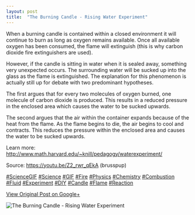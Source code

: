 ```yaml
---
layout: post
title:  "The Burning Candle - Rising Water Experiment"
---
```


When a burning candle is contained within a closed environment it will
continue to burn as long as oxygen remains available. Once all available
oxygen has been consumed, the flame will extinguish (this is why carbon
dioxide fire extinguishers are used).  
  
However, if the candle is sitting in water when it is sealed away, something
very unexpected occurs. The surrounding water will be sucked up into the glass
as the flame is extinguished. The explanation for this phenomenon is actually
still up for debate with two predominant hypotheses.  
  
The first argues that for every two molecules of oxygen burned, one molecule
of carbon dioxide is produced. This results in a reduced pressure in the
enclosed area which causes the water to be sucked upwards.  
  
The second argues that the air within the container expands because of the
heat from the flame. As the flame begins to die, the air begins to cool and
contracts. This reduces the pressure within the enclosed area and causes the
water to be sucked upwards.  
  
Learn more: <http://www.math.harvard.edu/~knill/pedagogy/waterexperiment/>  
  
Source: <https://youtu.be/Z2_rwr_qEkA> (brusspup)  
  
[#ScienceGIF](https://plus.google.com/s/%23ScienceGIF/posts)
[#Science](https://plus.google.com/s/%23Science/posts)
[#GIF](https://plus.google.com/s/%23GIF/posts)
[#Fire](https://plus.google.com/s/%23Fire/posts)
[#Physics](https://plus.google.com/s/%23Physics/posts)
[#Chemistry](https://plus.google.com/s/%23Chemistry/posts)
[#Combustion](https://plus.google.com/s/%23Combustion/posts)
[#Fluid](https://plus.google.com/s/%23Fluid/posts)
[#Experiment](https://plus.google.com/s/%23Experiment/posts)
[#DIY](https://plus.google.com/s/%23DIY/posts)
[#Candle](https://plus.google.com/s/%23Candle/posts)
[#Flame](https://plus.google.com/s/%23Flame/posts)
[#Reaction](https://plus.google.com/s/%23Reaction/posts)

[View Original Post on Google+](https://plus.google.com/+ColinSullender/posts/dVQxEqjZzrH)

![The Burning Candle - Rising Water Experiment](/assets/img/2015-08-25-The-Burning-Candle--Rising-Water-Experiment.gif)

